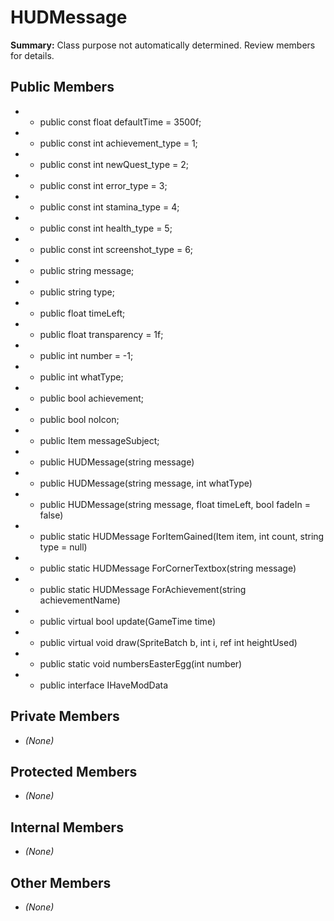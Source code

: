 # HUDMessage

**Summary:** Class purpose not automatically determined. Review members for details.

## Public Members
- - public const float defaultTime = 3500f;
- - public const int achievement_type = 1;
- - public const int newQuest_type = 2;
- - public const int error_type = 3;
- - public const int stamina_type = 4;
- - public const int health_type = 5;
- - public const int screenshot_type = 6;
- - public string message;
- - public string type;
- - public float timeLeft;
- - public float transparency = 1f;
- - public int number = -1;
- - public int whatType;
- - public bool achievement;
- - public bool noIcon;
- - public Item messageSubject;
- - public HUDMessage(string message)
- - public HUDMessage(string message, int whatType)
- - public HUDMessage(string message, float timeLeft, bool fadeIn = false)
- - public static HUDMessage ForItemGained(Item item, int count, string type = null)
- - public static HUDMessage ForCornerTextbox(string message)
- - public static HUDMessage ForAchievement(string achievementName)
- - public virtual bool update(GameTime time)
- - public virtual void draw(SpriteBatch b, int i, ref int heightUsed)
- - public static void numbersEasterEgg(int number)
- - public interface IHaveModData

## Private Members
- *(None)*

## Protected Members
- *(None)*

## Internal Members
- *(None)*

## Other Members
- *(None)*
